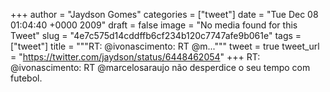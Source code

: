 
+++
author = "Jaydson Gomes"
categories = ["tweet"]
date = "Tue Dec 08 01:04:40 +0000 2009"
draft = false
image = "No media found for this Tweet"
slug = "4e7c575d14cddffb6cf234b120c7747afe9b061e"
tags = ["tweet"]
title = """RT: @ivonascimento: RT @m..."""
tweet = true
tweet_url = "https://twitter.com/jaydson/status/6448462054"
+++
RT: @ivonascimento: RT @marcelosaraujo não desperdice o seu tempo com futebol.
